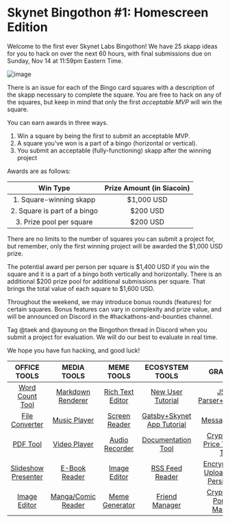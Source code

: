 # Skynet Bingothon #1: Homescreen Edition

Welcome to the first ever Skynet Labs Bingothon! We have 25 skapp ideas for you to hack on over the next 60 hours, with final submissions due on Sunday, Nov 14 at 11:59pm Eastern Time.

![image](https://user-images.githubusercontent.com/34407065/141413902-214faaf9-ea88-4cf2-b370-5a33c9213c51.png)

There is an issue for each of the Bingo card squares with a description of the skapp necessary to complete the square. You are free to hack on any of the squares, but keep in mind that only the first *acceptable MVP* will win the square. 

You can earn awards in three ways. 
1. Win a square by being the first to submit an acceptable MVP. 
2. A square you've won is a part of a bingo (horizontal or vertical).
3. You submit an acceptable (fully-functioning) skapp after the winning project

Awards are as follows:

|         Win Type          | Prize Amount (in Siacoin) |
|:-------------------------:|:-------------------------:|
|1. Square-winning skapp     |      $1,000 USD        |
| 2. Square is part of a bingo |       $200 USD        |
|  3. Prize pool per square   |         $200 USD         |

There are no limits to the number of squares you can submit a project for, but remember, only the first winning project will be awarded the $1,000 USD prize.

The potential award per person per square is $1,400 USD if you win the square and it is a part of a bingo both vertically and horizontally. There is an additional $200 prize pool for additional submissions per square. That brings the total value of each square to $1,600 USD.

Throughout the weekend, we may introduce bonus rounds (features) for certain squares. Bonus features can vary in complexity and prize value, and will be announced on Discord in the #hackathons-and-bounties channel.  

Tag @taek and @ayoung on the Bingothon thread in Discord when you submit a project for evaluation. We will do our best to evaluate in real time. 

We hope you have fun hacking, and good luck! 

|                                  OFFICE TOOLS                                  |                                  MEDIA TOOLS                                   |                                  MEME TOOLS                                  |                                    ECOSYSTEM TOOLS                                     |                                               GRAB BAG                                                |
|:------------------------------------------------------------------------------:|:------------------------------------------------------------------------------:|:----------------------------------------------------------------------------:|:--------------------------------------------------------------------------------------:|:-----------------------------------------------------------------------------------------------------:|
|   [Word Count Tool](https://github.com/SkynetLabs/SkynetBingothon1/issues/1)   |  [Markdown Renderer](https://github.com/SkynetLabs/SkynetBingothon1/issues/6)  | [Rich Text Editor](https://github.com/SkynetLabs/SkynetBingothon1/issues/11) |     [New User Tutorial](https://github.com/SkynetLabs/SkynetBingothon1/issues/16)      |           [JSON Parser+Presenter](https://github.com/SkynetLabs/SkynetBingothon1/issues/21)           |
|   [File Converter](https://github.com/SkynetLabs/SkynetBingothon1/issues/2)    |    [Music Player](https://github.com/SkynetLabs/SkynetBingothon1/issues/7)     |  [Screen Reader](https://github.com/SkynetLabs/SkynetBingothon1/issues/12)   | [Gatsby+Skynet App Tutorial](https://github.com/SkynetLabs/SkynetBingothon1/issues/17) |               [Messaging App](https://github.com/SkynetLabs/SkynetBingothon1/issues/22)               |
|      [PDF Tool](https://github.com/SkynetLabs/SkynetBingothon1/issues/3)       |    [Video Player](https://github.com/SkynetLabs/SkynetBingothon1/issues/8)     |  [Audio Recorder](https://github.com/SkynetLabs/SkynetBingothon1/issues/13)  |     [Documentation Tool](https://github.com/SkynetLabs/SkynetBingothon1/issues/18)     |      [Cryptoasset Price Tracking Tool](https://github.com/SkynetLabs/SkynetBingothon1/issues/23)      |
| [Slideshow Presenter](https://github.com/SkynetLabs/SkynetBingothon1/issues/4) |    [E-Book Reader](https://github.com/SkynetLabs/SkynetBingothon1/issues/9)    |   [Image Editor](https://github.com/SkynetLabs/SkynetBingothon1/issues/14)   |      [RSS Feed Reader](https://github.com/SkynetLabs/SkynetBingothon1/issues/19)       | [Encrypted File Uploader with Persistence ](https://github.com/SkynetLabs/SkynetBingothon1/issues/24) |
|    [Image Editor](https://github.com/SkynetLabs/SkynetBingothon1/issues/5)     | [Manga/Comic Reader](https://github.com/SkynetLabs/SkynetBingothon1/issues/10) |  [Meme Generator](https://github.com/SkynetLabs/SkynetBingothon1/issues/15)  |       [Friend Manager](https://github.com/SkynetLabs/SkynetBingothon1/issues/20)       |       [Cryptoasset Portfolio Manager](https://github.com/SkynetLabs/SkynetBingothon1/issues/25)       |
